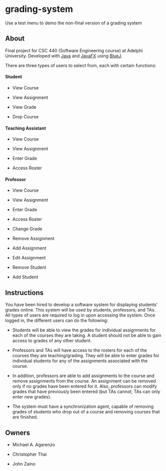 # grading-system
Use a test menu to demo the non-final version of a grading system

## About
Final project for CSC 440 (Software Engineering course) at Adelphi University. Developed with [Java](https://www.java.com/en/) and [JavaFX](https://openjfx.io/) using [BlueJ](https://www.bluej.org/).

There are three types of users to select from, each with certain functions:

#### Student

* View Course

* View Assignment

* View Grade

* Drop Course

#### Teaching Assistant

* View Course

* View Assignment

* Enter Grade

* Access Roster

#### Professor

* View Course

* View Assignment

* Enter Grade

* Access Roster

* Change Grade

* Remove Assignment

* Add Assignment

* Edit Assignment

* Remove Student

* Add Student

## Instructions

You have been hired to develop a software system for displaying students’ grades online. This system will be used by students, professors, and TAs. All types of users are required to log in upon accessing the system. Once logged in, the different users can do the following:

* Students will be able to view the grades for individual assignments for each of the courses they are taking. A student should not be able to gain access to grades of any other student.

* Professors and TAs will have access to the rosters for each of the courses they are teaching/grading. They will be able to enter grades for individual students for any of the assignments associated with the course.

* In addition, professors are able to add assignments to the course and remove assignments from the course. An assignment can be removed only if no grades have been entered for it. Also, professors can modify grades that have previously been entered (but TAs cannot; TAs can only enter new grades).

* The system must have a synchronization agent, capable of removing grades of students who drop out of a course and removing courses that are finished.

## Owners

* Michael A. Agarenzo

* Christopher Thai

* John Zaino